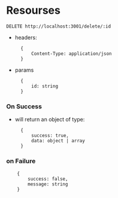 # Resourses

    DELETE http://localhost:3001/delete/:id

- headers:
        
        {
            Content-Type: application/json
        }


- params

        {
            id: string        
        }

### On Success

- will return an object of type:

        {
            success: true,
            data: object | array
        }

### on Failure

        {
            success: false,
            message: string
        }
